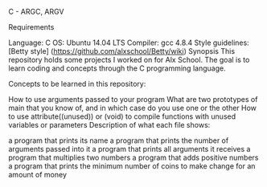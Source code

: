 C - ARGC, ARGV

Requirements

Language: C
OS: Ubuntu 14.04 LTS
Compiler: gcc 4.8.4
Style guidelines: [Betty style] (https://github.com/alxschool/Betty/wiki)
Synopsis
This repository holds some projects I worked on for Alx School. The goal is to learn coding and concepts through the C programming language.

Concepts to be learned in this repository:

How to use arguments passed to your program
What are two prototypes of main that you know of, and in which case do you use one or the other
How to use attribute((unused)) or (void) to compile functions with unused variables or parameters
Description of what each file shows:

a program that prints its name
a program that prints the number of arguments passed into it
a program that prints all arguments it receives
a program that multiplies two numbers
a program that adds positive numbers
a program that prints the minimum number of coins to make change for an amount of money

